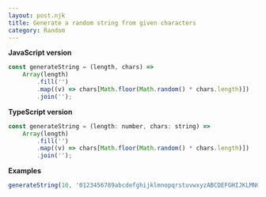 ```yaml
---
layout: post.njk
title: Generate a random string from given characters
category: Random
---
```


**JavaScript version**

```js
const generateString = (length, chars) =>
    Array(length)
        .fill('')
        .map((v) => chars[Math.floor(Math.random() * chars.length)])
        .join('');
```

**TypeScript version**

```js
const generateString = (length: number, chars: string) =>
    Array(length)
        .fill('')
        .map((v) => chars[Math.floor(Math.random() * chars.length)])
        .join('');
```

**Examples**

```js
generateString(10, '0123456789abcdefghijklmnopqrstuvwxyzABCDEFGHIJKLMNOPQRSTUVWXYZ');
```
